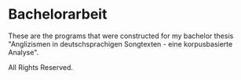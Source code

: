 # Bachelorarbeit
These are the programs that were constructed for my bachelor thesis "Anglizismen in deutschsprachigen Songtexten -
eine korpusbasierte Analyse".

 All Rights Reserved.
